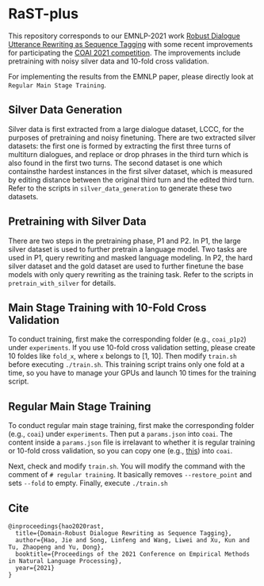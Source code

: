 # RaST-plus

This repository corresponds to our EMNLP-2021 work [Robust Dialogue Utterance Rewriting as Sequence Tagging](https://arxiv.org/abs/2012.14535) with some recent improvements for participating the [COAI 2021 competition](https://www.biendata.xyz/competition/xiaobu/leaderboard/). The improvements include pretraining with noisy silver data and 10-fold cross validation.

For implementing the results from the EMNLP paper, please directly look at ``Regular Main Stage Training``.

## Silver Data Generation

Silver data is first extracted from a large dialogue dataset, LCCC, for the purposes of pretraining and noisy finetuning.
There are two extracted silver datasets: the first one is formed by extracting the first three turns of multiturn dialogues,
and replace or drop phrases in the third turn which is also found in the first two turns. The second dataset is
one which containsthe hardest instances in the first silver dataset, which is measured by editing distance between the
original third turn and the edited third turn. Refer to the scripts in `silver_data_generation` to generate these two datasets.

## Pretraining with Silver Data

There are two steps in the pretraining phase, P1 and P2. In P1, the large silver dataset is used to further pretrain a language model.
Two tasks are used in P1, query rewriting and masked language modeling.
In P2, the hard silver dataset and the gold dataset are used to further finetune the base models with only query rewriting as 
the training task. Refer to the scripts in `pretrain_with_silver` for details.

## Main Stage Training with 10-Fold Cross Validation

To conduct training, first make the corresponding folder (e.g., ``coai_p1p2``) under ``experiments``.
If you use 10-fold cross validation setting, please create 10 foldes like ``fold_x``, where ``x`` belongs to \[1, 10\].
Then modify ``train.sh`` before executing ``./train.sh``. 
This training script trains only one fold at a time, so you have to manage your GPUs and launch 10 times for the training script.

## Regular Main Stage Training

To conduct regular main stage training, first make the corresponding folder (e.g., ``coai``) under ``experiments``.
Then put a ``params.json`` into ``coai``. The content inside a ``params.json`` file is irrelavant to whether it is regular training or 10-fold cross validation, so you can copy one (e.g., [this](https://github.com/freesunshine0316/RaST-plus/blob/main/experiments/coai_p1p2/fold_1/params.json)) into ``coai``.

Next, check and modify ``train.sh``. You will modify the command with the comment of ``# regular training``. It basically removes ``--restore_point`` and sets ``--fold`` to empty. Finally, execute ``./train.sh``


## Cite

```
@inproceedings{hao2020rast,
  title={Domain-Robust Dialogue Rewriting as Sequence Tagging},
  author={Hao, Jie and Song, Linfeng and Wang, Liwei and Xu, Kun and Tu, Zhaopeng and Yu, Dong},
  booktitle={Proceedings of the 2021 Conference on Empirical Methods in Natural Language Processing},
  year={2021}
}
```
